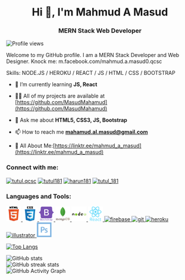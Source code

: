 
<h1 align="center">Hi 👋, I'm Mahmud A Masud</h1>
<h3 align="center">MERN Stack Web Developer</h3>

![Profile views](https://gpvc.arturio.dev/MasudMahamud) 

Welcome to my GitHub profile. I am a MERN Stack Developer and Web Designer. 
Knock me: m.facebook.com/mahmud.a.masud0.qcsc

Skills: NODE.JS / HEROKU / REACT / JS / HTML / CSS / BOOTSTRAP
 
- 🌱 I’m currently learning **JS,  React**

- 👨‍💻 All of my projects are available at [https://github.com/MasudMahamud](https://github.com/MasudMahamud)

- 💬 Ask me about **HTML5, CSS3, JS, Bootstrap**

- 📫 How to reach me **mahamud.al.masud@gmail.com**

- 📄 All About Me:[https://linktr.ee/mahmud_a_masud](https://linktr.ee/mahmud_a_masud)

<h3 align="left">Connect with me:</h3>
<p align="left">
<a href="https://fb.com/mahmud.a.masud0.qcsc" target="blank"><img align="center" src="https://raw.githubusercontent.com/rahuldkjain/github-profile-readme-generator/master/src/images/icons/Social/facebook.svg" alt="tutul.qcsc" height="30" width="40" /></a>
<a href="https://twitter.com/Mahmud_A_Masud" target="blank"><img align="center" src="https://raw.githubusercontent.com/rahuldkjain/github-profile-readme-generator/master/src/images/icons/Social/twitter.svg" alt="tutul181" height="30" width="40" /></a>
<a href="https://linkedin.com/in/mahmud-a-masud" target="blank"><img align="center" src="https://raw.githubusercontent.com/rahuldkjain/github-profile-readme-generator/master/src/images/icons/Social/linked-in-alt.svg" alt="harun181" height="30" width="40" /></a>
<a href="https://instagram.com/mahmud_a_masud" target="blank"><img align="center" src="https://raw.githubusercontent.com/rahuldkjain/github-profile-readme-generator/master/src/images/icons/Social/instagram.svg" alt="tutul_181" height="30" width="40" /></a>
</p>

<h3 align="left">Languages and Tools:</h3>
<p align="left"> 
<a href="https://www.w3.org/html/" target="_blank"> <img src="https://raw.githubusercontent.com/devicons/devicon/master/icons/html5/html5-original-wordmark.svg" alt="html5" width="40" height="40"/> </a> 
<a href="https://www.w3schools.com/css/" target="_blank"> <img src="https://raw.githubusercontent.com/devicons/devicon/master/icons/css3/css3-original-wordmark.svg" alt="css3" width="40" height="40"/> </a>
<a href="https://getbootstrap.com" target="_blank"> <img src="https://raw.githubusercontent.com/devicons/devicon/master/icons/bootstrap/bootstrap-plain-wordmark.svg" alt="bootstrap" width="40" height="40"/> </a> 
<a href="https://www.mongodb.com/" target="_blank"> <img src="https://raw.githubusercontent.com/devicons/devicon/master/icons/mongodb/mongodb-original-wordmark.svg" alt="mongodb" width="40" height="40"/> </a> 
<a href="https://nodejs.org" target="_blank"> <img src="https://raw.githubusercontent.com/devicons/devicon/master/icons/nodejs/nodejs-original-wordmark.svg" alt="nodejs" width="40" height="40"/> </a>
<a href="https://reactjs.org/" target="_blank"> <img src="https://raw.githubusercontent.com/devicons/devicon/master/icons/react/react-original-wordmark.svg" alt="react" width="40" height="40"/> </a> 
<a href="https://firebase.google.com/" target="_blank"> <img src="https://www.vectorlogo.zone/logos/firebase/firebase-icon.svg" alt="firebase" width="40" height="40"/> </a> 
<a href="https://git-scm.com/" target="_blank"> <img src="https://www.vectorlogo.zone/logos/git-scm/git-scm-icon.svg" alt="git" width="40" height="40"/> </a> 
<a href="https://heroku.com" target="_blank"> <img src="https://www.vectorlogo.zone/logos/heroku/heroku-icon.svg" alt="heroku" width="40" height="40"/> </a> 
<a href="https://www.adobe.com/in/products/illustrator.html" target="_blank"> <img src="https://www.vectorlogo.zone/logos/adobe_illustrator/adobe_illustrator-icon.svg" alt="illustrator" width="40" height="40"/> </a> 
<a href="https://www.photoshop.com/en" target="_blank"> <img src="https://raw.githubusercontent.com/devicons/devicon/master/icons/photoshop/photoshop-line.svg" alt="photoshop" width="40" height="40"/> </a> 
</p>

[![Top Langs](https://github-readme-stats.vercel.app/api/top-langs/?username=MasudMahamud)](https://github.com/anuraghazra/github-readme-stats)

![GitHub stats](https://github-readme-stats.vercel.app/api?username=MasudMahamud&show_icons=true)  
![GitHub streak stats](https://github-readme-streak-stats.herokuapp.com/?user=mahamud.al.masud@gmail.com)  
![GitHub Activity Graph](https://activity-graph.herokuapp.com/graph?username=mahamud.al.masud@gmail.com)  
